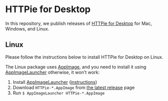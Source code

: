 # HTTPie for Desktop

In this repository, we publish releases of [HTTPie for Desktop](https://httpie.io/product) for Mac, Windows, and Linux.


## Linux

Please follow the instructions below to install HTTPie for Desktop on Linux. 

The Linux package uses [AppImage](https://appimage.org/), and you need to install it using [AppImageLauncher](https://github.com/TheAssassin/AppImageLauncher) otherwise, it won’t work:

1. Install [AppImageLauncher](https://github.com/TheAssassin/AppImageLauncher) ([instructions](https://github.com/TheAssassin/AppImageLauncher#system-wide-installation))
2. Download `HTTPie-*.AppImage` from [the latest release](https://github.com/httpie/desktop/releases/latest) page
3. Run `$ AppImageLauncher HTTPie-*.AppImage`
